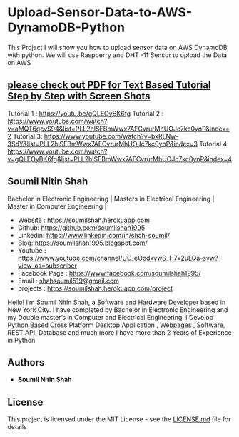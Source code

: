 # Upload-Sensor-Data-to-AWS-DynamoDB-Python
This Project I will show you how to upload sensor data on AWS DynamoDB with python. We will use Raspberry and DHT -11 Sensor to upload the Data on AWS 


## [please check out PDF for Text Based Tutorial Step by Step with Screen Shots](https://github.com/soumilshah1995/Upload-Sensor-Data-to-AWS-DynamoDB-Python/blob/master/Getting%20started%20with%20DynamoDB%20Python%20SDK%20setp%20by%20Step.pdf)

Tutorial 1 :  https://youtu.be/gQLEOyBK6fg
Tutorial 2 :  https://www.youtube.com/watch?v=aMQT6qcyS94&list=PLL2hlSFBmWwx7AFCvrurMhUOJc7kc0ynP&index=2
Tutorial 3:    https://www.youtube.com/watch?v=bxRLNw-3SdY&list=PLL2hlSFBmWwx7AFCvrurMhUOJc7kc0ynP&index=3
Tutorial 4:    https://www.youtube.com/watch?v=gQLEOyBK6fg&list=PLL2hlSFBmWwx7AFCvrurMhUOJc7kc0ynP&index=4




## Soumil Nitin Shah 
Bachelor in Electronic Engineering |
Masters in Electrical Engineering | 
Master in Computer Engineering |

* Website : https://soumilshah.herokuapp.com
* Github: https://github.com/soumilshah1995
* Linkedin: https://www.linkedin.com/in/shah-soumil/
* Blog: https://soumilshah1995.blogspot.com/
* Youtube : https://www.youtube.com/channel/UC_eOodxvwS_H7x2uLQa-svw?view_as=subscriber
* Facebook Page : https://www.facebook.com/soumilshah1995/
* Email : shahsoumil519@gmail.com
* projects : https://soumilshah.herokuapp.com/project


Hello! I’m Soumil Nitin Shah, a Software and Hardware Developer based in New York City. I have completed by Bachelor in Electronic Engineering and my Double master’s in Computer and Electrical Engineering. I Develop Python Based Cross Platform Desktop Application , Webpages , Software, REST API, Database and much more I have more than 2 Years of Experience in Python


## Authors

* **Soumil Nitin Shah** 

## License

This project is licensed under the MIT License - see the [LICENSE.md](LICENSE.md) file for details
